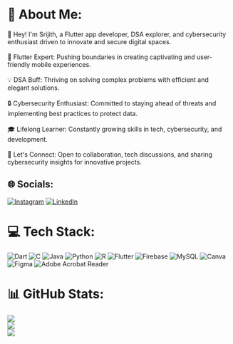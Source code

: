 # 💫 About Me:
👋 Hey! I'm Srijith, a Flutter app developer, DSA explorer, and cybersecurity enthusiast driven to innovate and secure digital spaces.<br><br>🚀 Flutter Expert: Pushing boundaries in creating captivating and user-friendly mobile experiences.<br><br>💡 DSA Buff: Thriving on solving complex problems with efficient and elegant solutions.<br><br>🔒 Cybersecurity Enthusiast: Committed to staying ahead of threats and implementing best practices to protect data.<br><br>🎓 Lifelong Learner: Constantly growing skills in tech, cybersecurity, and development.<br><br>🌟 Let's Connect: Open to collaboration, tech discussions, and sharing cybersecurity insights for innovative projects.


## 🌐 Socials:
[![Instagram](https://img.shields.io/badge/Instagram-%23E4405F.svg?logo=Instagram&logoColor=white)](https://instagram.com/_.itsme_srijith._) [![LinkedIn](https://img.shields.io/badge/LinkedIn-%230077B5.svg?logo=linkedin&logoColor=white)](https://linkedin.com/in/srijith-u-671316275) 

# 💻 Tech Stack:
![Dart](https://img.shields.io/badge/dart-%230175C2.svg?style=for-the-badge&logo=dart&logoColor=white) ![C](https://img.shields.io/badge/c-%2300599C.svg?style=for-the-badge&logo=c&logoColor=white) ![Java](https://img.shields.io/badge/java-%23ED8B00.svg?style=for-the-badge&logo=openjdk&logoColor=white) ![Python](https://img.shields.io/badge/python-3670A0?style=for-the-badge&logo=python&logoColor=ffdd54) ![R](https://img.shields.io/badge/r-%23276DC3.svg?style=for-the-badge&logo=r&logoColor=white) ![Flutter](https://img.shields.io/badge/Flutter-%2302569B.svg?style=for-the-badge&logo=Flutter&logoColor=white) ![Firebase](https://img.shields.io/badge/Firebase-039BE5?style=for-the-badge&logo=Firebase&logoColor=white) ![MySQL](https://img.shields.io/badge/mysql-%2300000f.svg?style=for-the-badge&logo=mysql&logoColor=ffdd54) ![Canva](https://img.shields.io/badge/Canva-%2300C4CC.svg?style=for-the-badge&logo=Canva&logoColor=white) ![Figma](https://img.shields.io/badge/figma-%23F24E1E.svg?style=for-the-badge&logo=figma&logoColor=white) ![Adobe Acrobat Reader](https://img.shields.io/badge/Adobe%20Acrobat%20Reader-EC1C24.svg?style=for-the-badge&logo=Adobe%20Acrobat%20Reader&logoColor=white)
# 📊 GitHub Stats:
![](https://github-readme-stats.vercel.app/api?username=SRIJITH11101&theme=synthwave&hide_border=false&include_all_commits=false&count_private=false)<br/>
![](https://github-readme-streak-stats.herokuapp.com/?user=SRIJITH11101&theme=synthwave&hide_border=false)<br/>
![](https://github-readme-stats.vercel.app/api/top-langs/?username=SRIJITH11101&theme=synthwave&hide_border=false&include_all_commits=false&count_private=false&layout=compact)

<!-- Proudly created with GPRM ( https://gprm.itsvg.in ) -->
